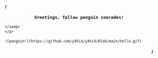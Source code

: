 <div align="justify">

<!-- Profile -->
<p align="left"><strong><samp>「</samp></strong></p>
  <p align="center">
    <samp>
      <b>
      Greetings, fellow penguin comrades!
      </b>  

     </samp> 
     </p>
     
     ![penguin!](https://github.com/y4hi4/y4hi4/blob/main/hello.gif)
<p align="right"><strong><samp>」</samp></strong></p>
